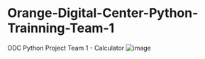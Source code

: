 # Orange-Digital-Center-Python-Trainning-Team-1
ODC Python Project Team 1 - Calculator
![image](https://user-images.githubusercontent.com/104837049/191496042-745d2bb3-76f1-4d9f-843d-fb595b9c9793.png)
